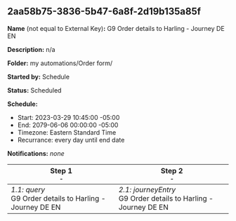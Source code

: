 ## 2aa58b75-3836-5b47-6a8f-2d19b135a85f

**Name** (not equal to External Key)**:** G9 Order details to Harling - Journey DE EN

**Description:** n/a

**Folder:** my automations/Order form/

**Started by:** Schedule

**Status:** Scheduled

**Schedule:**

* Start: 2023-03-29 10:45:00 -05:00
* End: 2079-06-06 00:00:00 -05:00
* Timezone: Eastern Standard Time
* Recurrance: every day until end date

**Notifications:** _none_


| Step 1<br>_<small>-</small>_ | Step 2<br>_<small>-</small>_ |
| --- | --- |
| _1.1: query_<br>G9 Order details to Harling - Journey DE EN | _2.1: journeyEntry_<br>G9 Order details to Harling - Journey DE EN |
